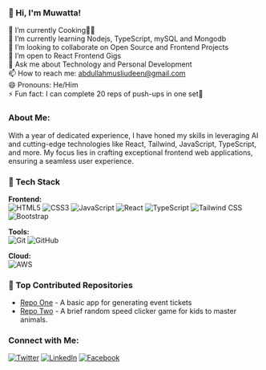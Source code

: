 ### 👋 Hi, I'm Muwatta!
🔭 I’m currently Cooking🧑‍🍳  
🌱 I’m currently learning Nodejs, TypeScript, mySQL and Mongodb  
👯 I’m looking to collaborate on Open Source and Frontend Projects  
🤔 I’m open to React Frontend Gigs  
💬 Ask me about Technology and Personal Development  
📫 How to reach me: abdullahmusliudeen@gmail.com  
😄 Pronouns: He/Him  
⚡ Fun fact: I can complete 20 reps of push-ups in one set💪  

### About Me:
With a year of dedicated experience, I have honed my skills in leveraging AI and cutting-edge technologies like React, Tailwind, JavaScript, TypeScript, and more. My focus lies in crafting exceptional frontend web applications, ensuring a seamless user experience.

### 🚀 Tech Stack

**Frontend:**  
![HTML5](https://img.shields.io/badge/HTML5-E34F26?style=flat&logo=html5&logoColor=white) ![CSS3](https://img.shields.io/badge/CSS3-1572B6?style=flat&logo=css3&logoColor=white) ![JavaScript](https://img.shields.io/badge/JavaScript-F7DF1E?style=flat&logo=javascript&logoColor=black) ![React](https://img.shields.io/badge/React-20232A?style=flat&logo=react&logoColor=61DAFB) ![TypeScript](https://img.shields.io/badge/TypeScript-007ACC?style=flat&logo=typescript&logoColor=white) ![Tailwind CSS](https://img.shields.io/badge/Tailwind%20CSS-06B6D4?style=flat&logo=tailwind-css&logoColor=white) ![Bootstrap](https://img.shields.io/badge/Bootstrap-563D7C?style=flat&logo=bootstrap&logoColor=white)

**Tools:**  
![Git](https://img.shields.io/badge/Git-F05032?style=flat&logo=git&logoColor=white) ![GitHub](https://img.shields.io/badge/GitHub-181717?style=flat&logo=github&logoColor=white)

**Cloud:**  
![AWS](https://img.shields.io/badge/AWS-232F3E?style=flat&logo=amazon-aws&logoColor=white)

### 📌 Top Contributed Repositories
- [Repo One](https://github.com/Muwatta/hngx-stage2-ticket-generator.git) - A basic app for generating event tickets  
- [Repo Two](https://github.com/Muwatta/Animal-Speed-Clicker-Game.git) - A brief random speed clicker game for kids to master animals.

### Connect with Me:
[![Twitter](https://img.shields.io/badge/Twitter-1DA1F2?style=flat&logo=twitter&logoColor=white)](https://x.com/MusliudeenAbdu1) [![LinkedIn](https://img.shields.io/badge/LinkedIn-0A66C2?style=flat&logo=linkedin&logoColor=white)](https://www.linkedin.com/in/abdullahi-musliudeen-64435a239/) [![Facebook](https://img.shields.io/badge/Instagram-E4405F?style=flat&logo=instagram&logoColor=white)](https://web.facebook.com/profile.php?id=100085888534291)
